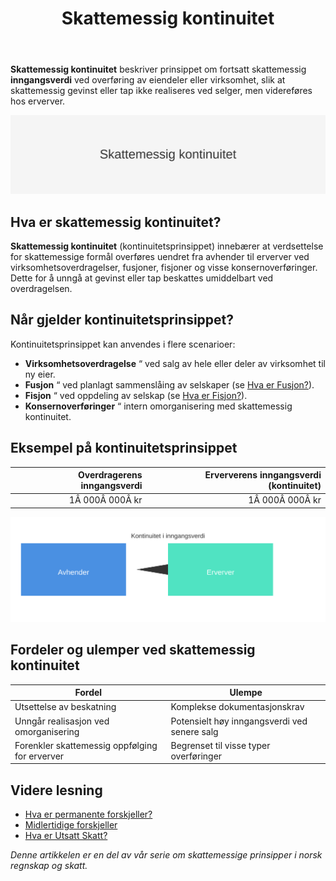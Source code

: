 ﻿---
title: "Skattemessig kontinuitet"
meta_title: "Skattemessig kontinuitet"
meta_description: '**Skattemessig kontinuitet** beskriver prinsippet om fortsatt skattemessig **inngangsverdi** ved overføring av eiendeler eller virksomhet, slik at skattemessig...'
slug: skattemessig-kontinuitet
type: blog
layout: pages/single
---

**Skattemessig kontinuitet** beskriver prinsippet om fortsatt skattemessig **inngangsverdi** ved overføring av eiendeler eller virksomhet, slik at skattemessig gevinst eller tap ikke realiseres ved selger, men videreføres hos erverver.

![Skattemessig kontinuitet](skattemessig-kontinuitet-image.svg)

## Hva er skattemessig kontinuitet?

**Skattemessig kontinuitet** (kontinuitetsprinsippet) innebærer at verdsettelse for skattemessige formål overføres uendret fra avhender til erverver ved virksomhetsoverdragelser, fusjoner, fisjoner og visse konsernoverføringer. Dette for å unngå at gevinst eller tap beskattes umiddelbart ved overdragelsen.

## Når gjelder kontinuitetsprinsippet?

Kontinuitetsprinsippet kan anvendes i flere scenarioer:

* **Virksomhetsoverdragelse** “ ved salg av hele eller deler av virksomhet til ny eier.
* **Fusjon** “ ved planlagt sammenslåing av selskaper (se [Hva er Fusjon?](/blogs/regnskap/fusjon "Hva er Fusjon? En komplett guide til fusjon i norsk regnskap")).
* **Fisjon** “ ved oppdeling av selskap (se [Hva er Fisjon?](/blogs/regnskap/hva-er-fisjon "Hva er Fisjon? Guide til Fisjon i Norsk Regnskap")).
* **Konsernoverføringer** “ intern omorganisering med skattemessig kontinuitet.

## Eksempel på kontinuitetsprinsippet

| Overdragerens inngangsverdi | Erververens inngangsverdi (kontinuitet) |
|----------------------------:|----------------------------------------:|
| 1Â 000Â 000Â kr               | 1Â 000Â 000Â kr                             |

![Kontinuitetsprinsippet Diagram](kontinuitet-diagram.svg)

## Fordeler og ulemper ved skattemessig kontinuitet

| **Fordel**                                      | **Ulempe**                                                         |
|-------------------------------------------------|--------------------------------------------------------------------|
| Utsettelse av beskatning                        | Komplekse dokumentasjonskrav                                        |
| Unngår realisasjon ved omorganisering           | Potensielt høy inngangsverdi ved senere salg                        |
| Forenkler skattemessig oppfølging for erverver  | Begrenset til visse typer overføringer                              |

## Videre lesning

* [Hva er permanente forskjeller?](/blogs/regnskap/permanente-forskjeller "Permanente forskjeller i regnskap og skatt")
* [Midlertidige forskjeller](/blogs/regnskap/midlertidige-forskjeller "Midlertidige forskjeller i regnskap og skatt")
* [Hva er Utsatt Skatt?](/blogs/regnskap/hva-er-utsatt-skatt "Hva er Utsatt Skatt? Beregning og Regnskapsføring")

_Denne artikkelen er en del av vår serie om skattemessige prinsipper i norsk regnskap og skatt._









